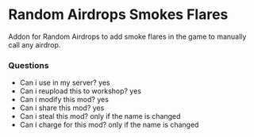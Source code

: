 # Random Airdrops Smokes Flares
Addon for Random Airdrops to add smoke flares in the game to manually call any airdrop.

### Questions
- Can i use in my server? yes
- Can i reupload this to workshop? yes
- Can i modify this mod? yes
- Can i share this mod? yes
- Can i steal this mod? only if the name is changed
- Can i charge for this mod? only if the name is changed